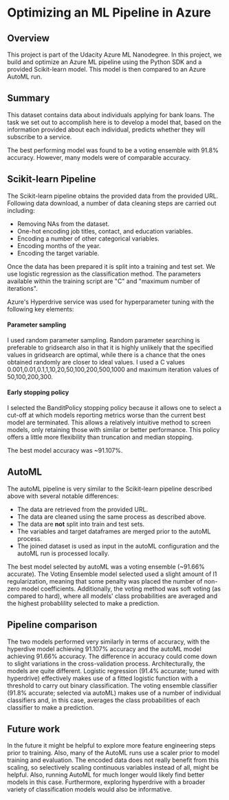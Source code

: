# Optimizing an ML Pipeline in Azure

## Overview
This project is part of the Udacity Azure ML Nanodegree.
In this project, we build and optimize an Azure ML pipeline using the Python SDK and a provided Scikit-learn model.
This model is then compared to an Azure AutoML run.

## Summary
This dataset contains data about individuals applying for bank loans. The task we set out to accomplish here is to develop a model that, based on the information provided about each individual, predicts whether they will subscribe to a service.

The best performing model was found to be a voting ensemble with 91.8% accuracy. However, many models were of comparable accuracy.

## Scikit-learn Pipeline
The Scikit-learn pipeline obtains the provided data from the provided URL. Following data download, a number of data cleaning steps are carried out including:
- Removing NAs from the dataset.
- One-hot encoding job titles, contact, and education variables.
- Encoding a number of other categorical variables.
- Encoding months of the year.
- Encoding the target variable.

Once the data has been prepared it is split into a training and test set. We use logistic regression as the classification method. The parameters available within the training script are "C" and "maximum number of iterations".

Azure's Hyperdrive service was used for hyperparameter tuning with the following key elements:

#### Parameter sampling
I used random parameter sampling. Random parameter searching is preferable to gridsearch also in that it is highly unlikely that the specified values in gridsearch are optimal, while there is a chance that the ones obtained randomly are closer to ideal values. I used a C values 0.001,0.01,0.1,1,10,20,50,100,200,500,1000 and maximum iteration values of 50,100,200,300.

#### Early stopping policy
I selected the BanditPolicy stopping policy because it allows one to select a cut-off at which models reporting metrics worse than the current best model are terminated. This allows a relatively intuitive method to screen models, only retaining those with similar or better performance. This policy offers a little more flexibility than truncation and median stopping.

The best model accuracy was ~91.107%.

## AutoML
The autoML pipeline is very similar to the Scikit-learn pipeline described above with several notable differences:
- The data are retrieved from the provided URL.
- The data are cleaned using the same process as described above. 
- The data are **not** split into train and test sets.
- The variables and target dataframes are merged prior to the autoML process.
- The joined dataset is used as input in the autoML configuration and the autoML run is processed locally.

The best model selected by autoML was a voting ensemble (~91.66% accurate). The Voting Ensemble model selected used a slight amount of l1 regularization, meaning that some penalty was placed the number of non-zero model coefficients. Additionally, the voting method was soft voting (as compared to hard), where all models' class probabilities are averaged and the highest probablility selected to make a prediction.

## Pipeline comparison
The two models performed very similarly in terms of accuracy, with the hyperdive model achieving 91.107% accuracy and the autoML model achieving 91.66% accuracy. The difference in accuracy could come down to slight variations in the cross-validation process. Architecturally, the models are quite different. Logistic regression (91.4% accurate; tuned with hyperdrive) effectively makes use of a fitted logistic function with a threshold to carry out binary classification. The voting ensemble classifier (91.8% accurate; selected via autoML) makes use of a number of individual classifiers and, in this case, averages the class probabilities of each classifier to make a prediction. 

## Future work
In the future it might be helpful to explore more feature engineering steps prior to training. Also, many of the AutoML runs use a scaler prior to model training and evaluation. The encoded data does not really benefit from this scaling, so selectively scaling continuous variables instead of all, might be helpful. Also, running AutoML for much longer would likely find better models in this case. Furthermore, exploring hyperdrive with a broader variety of classification models would also be informative.
